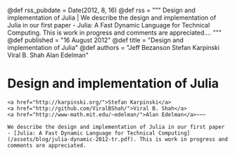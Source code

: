@def rss_pubdate = Date(2012, 8, 16)
@def rss = """ Design and implementation of Julia | We describe the design and implementation of Julia in our first paper - Julia: A Fast Dynamic Language for Technical Computing. This is work in progress and comments are appreciated.... """
@def published = "16 August 2012"
@def title = "Design and implementation of Julia"
@def authors = "Jeff Bezanson Stefan Karpinski Viral B. Shah Alan Edelman"  

# Design and implementation of Julia

~~~<a href="http://github.com/JeffBezanson/">Jeff Bezanson</a>
<a href="http://karpinski.org/">Stefan Karpinski</a>
<a href="http://github.com/ViralBShah/">Viral B. Shah</a>
<a href="http://www-math.mit.edu/~edelman/">Alan Edelman</a>~~~

We describe the design and implementation of Julia in our first paper - [Julia: A Fast Dynamic Language for Technical Computing](/assets/blog/julia-dynamic-2012-tr.pdf). This is work in progress and comments are appreciated.
